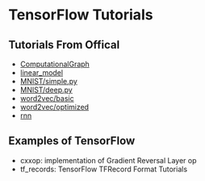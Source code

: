 # TensorFlow Tutorials


## Tutorials From Offical

- [ComputationalGraph](https://www.tensorflow.org/get_started/get_started)
- [linear_model](https://www.tensorflow.org/get_started/get_started)
- [MNIST/simple.py](https://www.tensorflow.org/get_started/mnist/beginners)
- [MNIST/deep.py](https://www.tensorflow.org/get_started/mnist/pros)
- [word2vec/basic](https://www.tensorflow.org/tutorials/word2vec)
- [word2vec/optimized](https://github.com/tensorflow/models/tree/master/tutorials/embedding)
- [rnn](https://github.com/tensorflow/models/tree/master/tutorials/rnn)

## Examples of TensorFlow 

- cxxop: implementation of Gradient Reversal Layer op
- tf_records: TensorFlow TFRecord Format Tutorials